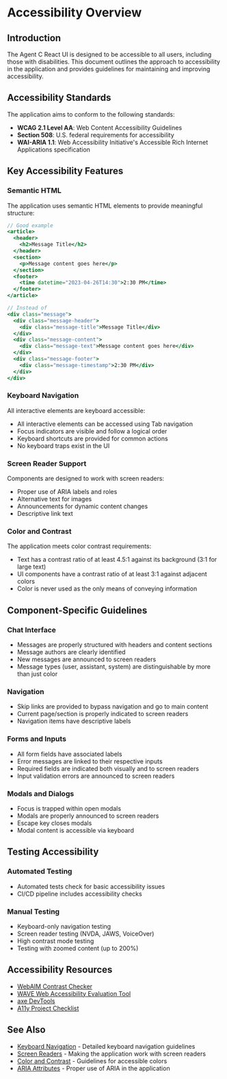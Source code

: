 # Accessibility Overview

## Introduction

The Agent C React UI is designed to be accessible to all users, including those with disabilities. This document outlines the approach to accessibility in the application and provides guidelines for maintaining and improving accessibility.

## Accessibility Standards

The application aims to conform to the following standards:

- **WCAG 2.1 Level AA**: Web Content Accessibility Guidelines
- **Section 508**: U.S. federal requirements for accessibility
- **WAI-ARIA 1.1**: Web Accessibility Initiative's Accessible Rich Internet Applications specification

## Key Accessibility Features

### Semantic HTML

The application uses semantic HTML elements to provide meaningful structure:

```jsx
// Good example
<article>
  <header>
    <h2>Message Title</h2>
  </header>
  <section>
    <p>Message content goes here</p>
  </section>
  <footer>
    <time datetime="2023-04-26T14:30">2:30 PM</time>
  </footer>
</article>

// Instead of
<div class="message">
  <div class="message-header">
    <div class="message-title">Message Title</div>
  </div>
  <div class="message-content">
    <div class="message-text">Message content goes here</div>
  </div>
  <div class="message-footer">
    <div class="message-timestamp">2:30 PM</div>
  </div>
</div>
```

### Keyboard Navigation

All interactive elements are keyboard accessible:

- All interactive elements can be accessed using Tab navigation
- Focus indicators are visible and follow a logical order
- Keyboard shortcuts are provided for common actions
- No keyboard traps exist in the UI

### Screen Reader Support

Components are designed to work with screen readers:

- Proper use of ARIA labels and roles
- Alternative text for images
- Announcements for dynamic content changes
- Descriptive link text

### Color and Contrast

The application meets color contrast requirements:

- Text has a contrast ratio of at least 4.5:1 against its background (3:1 for large text)
- UI components have a contrast ratio of at least 3:1 against adjacent colors
- Color is never used as the only means of conveying information

## Component-Specific Guidelines

### Chat Interface

- Messages are properly structured with headers and content sections
- Message authors are clearly identified
- New messages are announced to screen readers
- Message types (user, assistant, system) are distinguishable by more than just color

### Navigation

- Skip links are provided to bypass navigation and go to main content
- Current page/section is properly indicated to screen readers
- Navigation items have descriptive labels

### Forms and Inputs

- All form fields have associated labels
- Error messages are linked to their respective inputs
- Required fields are indicated both visually and to screen readers
- Input validation errors are announced to screen readers

### Modals and Dialogs

- Focus is trapped within open modals
- Modals are properly announced to screen readers
- Escape key closes modals
- Modal content is accessible via keyboard

## Testing Accessibility

### Automated Testing

- Automated tests check for basic accessibility issues
- CI/CD pipeline includes accessibility checks

### Manual Testing

- Keyboard-only navigation testing
- Screen reader testing (NVDA, JAWS, VoiceOver)
- High contrast mode testing
- Testing with zoomed content (up to 200%)

## Accessibility Resources

- [WebAIM Contrast Checker](https://webaim.org/resources/contrastchecker/)
- [WAVE Web Accessibility Evaluation Tool](https://wave.webaim.org/)
- [axe DevTools](https://www.deque.com/axe/devtools/)
- [A11y Project Checklist](https://www.a11yproject.com/checklist/)

## See Also

- [Keyboard Navigation](./keyboard-navigation.md) - Detailed keyboard navigation guidelines
- [Screen Readers](./screen-readers.md) - Making the application work with screen readers
- [Color and Contrast](./color-contrast.md) - Guidelines for accessible colors
- [ARIA Attributes](./aria-attributes.md) - Proper use of ARIA in the application